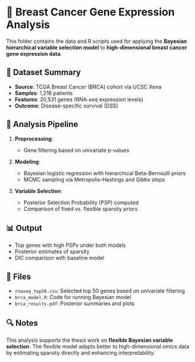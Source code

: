# 🧬 Breast Cancer Gene Expression Analysis

This folder contains the data and R scripts used for applying the **Bayesian hierarchical variable selection model** to **high-dimensional breast cancer gene expression data**.

## 📑 Dataset Summary

- **Source**: TCGA Breast Cancer (BRCA) cohort via UCSC Xena
- **Samples**: 1,218 patients
- **Features**: 20,531 genes (RNA-seq expression levels)
- **Outcome**: Disease-specific survival (DSS)

## 🧪 Analysis Pipeline

1. **Preprocessing**:
   - Gene filtering based on univariate p-values

2. **Modeling**:
   - Bayesian logistic regression with hierarchical Beta–Bernoulli priors
   - MCMC sampling via Metropolis–Hastings and Gibbs steps

3. **Variable Selection**:
   - Posterior Selection Probability (PSP) computed
   - Comparison of fixed vs. flexible sparsity priors

## 📊 Output

- Top genes with high PSPs under both models
- Posterior estimates of sparsity
- DIC comparison with baseline model

## 📁 Files

- `rnaseq_top50.csv`: Selected top 50 genes based on univariate filtering
- `brca_model.R`: Code for running Bayesian model
- `brca_results.pdf`: Posterior summaries and plots

## 🔍 Notes

This analysis supports the thesis work on **flexible Bayesian variable selection**. The flexible model adapts better to high-dimensional omics data by estimating sparsity directly and enhancing interpretability.


